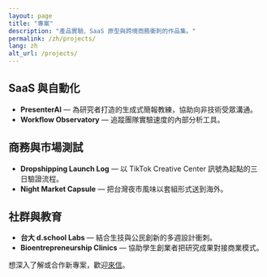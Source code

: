 ```yaml
---
layout: page
title: "專案"
description: "產品實驗、SaaS 原型與跨境商務衝刺的作品集。"
permalink: /zh/projects/
lang: zh
alt_url: /projects/
---
```


## SaaS 與自動化

- **PresenterAI** — 為研究者打造的生成式簡報教練，協助向非技術受眾溝通。
- **Workflow Observatory** — 追蹤團隊實驗速度的內部分析工具。

## 商務與市場測試

- **Dropshipping Launch Log** — 以 TikTok Creative Center 訊號為起點的三日驗證流程。
- **Night Market Capsule** — 把台灣夜市風味以套組形式送到海外。

## 社群與教育

- **台大 d.school Labs** — 結合生技與公民創新的多週設計衝刺。
- **Bioentrepreneurship Clinics** — 協助學生創業者把研究成果對接商業模式。

想深入了解或合作新專案，歡迎[來信](mailto:tomnandy922@gmail.com)。
